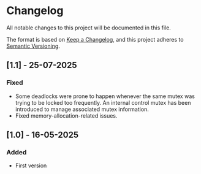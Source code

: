 # Changelog

All notable changes to this project will be documented in this file.

The format is based on [Keep a Changelog](https://keepachangelog.com/en/1.0.0/),
and this project adheres to [Semantic Versioning](https://semver.org/spec/v2.0.0.html).

## [1.1] - 25-07-2025
### Fixed
- Some deadlocks were prone to happen whenever the same mutex was trying to be locked too frequently. An internal control mutex has been introduced to manage associated mutex information.
- Fixed memory-allocation-related issues.

## [1.0] - 16-05-2025
### Added
- First version
